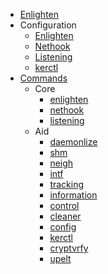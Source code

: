 * [Enlighten](Enlighten.md)
* Configuration
	* [Enlighten](Configuration/Enlighten-Configuration.md)
	* [Nethook](Configuration/Nethook-Configuration.md)
	* [Listening](Configuration/Listening-Configuration.md)
	* [kerctl](Configuration/kerctl-Configuration.md)
* [Commands](Commands/Commands.md)
	* Core
		* [enlighten](Commands/enlighten.md)
		* [nethook](Commands/nethook.md)
		* [listening](Commands/listening.md)
	* Aid 
		* [daemonlize](Commands/daemonlize.md)
		* [shm](Commands/shm.md)
		* [neigh](Commands/neigh.md)
		* [intf](Commands/intf.md)
		* [tracking](Commands/tracking.md)
		* [information](Commands/information.md)
		* [control](Commands/control.md)
		* [cleaner](Commands/cleaner.md)
		* [config](Commands/config.md)
		* [kerctl](Commands/kerctl.md)
		* [cryptvrfy](Commands/cryptvrfy.md)
		* [upelt](Commands/upelt.md)

